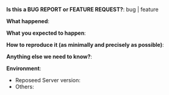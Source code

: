 <!--
This form is for bug reports and feature requests ONLY!  
If you're looking for help check out [our support guidelines](/SUPPORT.md).
-->
**Is this a BUG REPORT or FEATURE REQUEST?**:
bug | feature

**What happened**:

**What you expected to happen**:

**How to reproduce it (as minimally and precisely as possible)**:

**Anything else we need to know?**:

**Environment**:
- Reposeed Server version:  
- Others:
